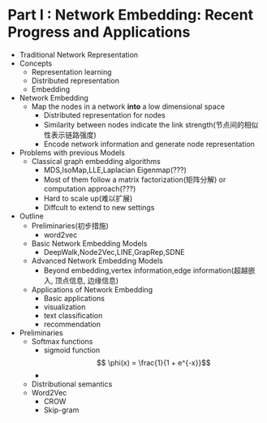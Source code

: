 # Part I : Network Embedding: Recent Progress and Applications
+ Traditional Network Representation
+ Concepts
	+ Representation learning
	+ Distributed representation
	+ Embedding
+ Network Embedding
	+ Map the nodes in a network **into** a low dimensional space
		+ Distributed representation for nodes
		+ Similarity between nodes indicate the link strength(节点间的相似性表示链路强度)
		+ Encode network information and generate node representation
+ Problems with previous Models
	+ Classical graph embedding algorithms
		+ MDS,IsoMap,LLE,Laplacian Eigenmap(???)
		+ Most of them follow a matrix factorization(矩阵分解) or computation approach(???)
		+ Hard to scale up(难以扩展)
		+ Diffcult to extend to new settings
+ Outline
	+ Preliminaries(初步措施)
		+ word2vec
	+ Basic Network Embedding Models
		+ DeepWalk,Node2Vec,LINE,GrapRep,SDNE
	+ Advanced Network Embedding Models
		+ Beyond embedding,vertex information,edge information(超越嵌入, 顶点信息, 边缘信息)
	+ Applications of Network Embedding
		+ Basic applications
		+ visualization
		+ text classification
		+ recommendation
+ Preliminaries
	+ Softmax functions
		+ sigmoid function
			$$ \phi(x) = \frac{1}{1 + e^{-x}}$$
		+ 
	+ Distributional semantics
	+ Word2Vec
		+ CROW
		+ Skip-gram